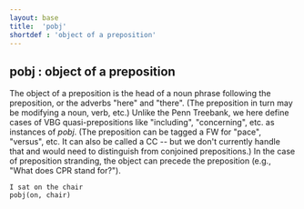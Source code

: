 ```yaml
---
layout: base
title:  'pobj'
shortdef : 'object of a preposition'
---
```



## pobj : object of a preposition
The object of a preposition is the head of a noun phrase following the preposition, or the adverbs "here" and "there". (The preposition in turn may be modifying a noun, verb, etc.) Unlike the Penn Treebank, we here define cases of VBG quasi-prepositions like "including", "concerning", etc. as instances of *pobj*. (The preposition can be tagged a FW for "pace", "versus", etc. It can also be called a CC -- but we don't currently handle that and would need to distinguish from conjoined prepositions.) In the case of preposition stranding, the object can precede the preposition (e.g., "What does CPR stand for?"). 

~~~ sdparse
I sat on the chair
pobj(on, chair)
~~~

 

